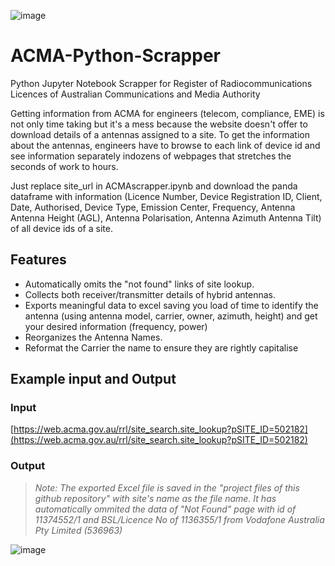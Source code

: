 ![image](https://user-images.githubusercontent.com/45975234/234260084-7333e2c7-6c2b-43ac-ac40-80e463f91b61.png)

# ACMA-Python-Scrapper
Python Jupyter Notebook Scrapper for Register of Radiocommunications Licences of Australian Communications and Media Authority 

Getting information from ACMA for engineers (telecom, compliance, EME) is not only time taking but it's a mess because the website doesn't offer to download details of a antennas assigned to a site. To get the information about the antennas, engineers have  to browse to each link of device id and see information separately indozens of webpages that stretches the seconds of work to hours.

Just replace site_url in ACMAscrapper.ipynb and download the panda dataframe with information (Licence Number,	Device Registration ID,	Client,	Date, Authorised,	Device Type,	Emission Center, Frequency,	Antenna	Antenna Height (AGL),	Antenna Polarisation,	Antenna Azimuth	Antenna Tilt) of all device ids of a site.

## Features
- Automatically omits the "not found" links of site lookup.
- Collects both receiver/transmitter details of hybrid antennas.
- Exports meaningful data to excel saving you load of time to identify the antenna (using antenna model, carrier, owner, azimuth, height) and get your desired information (frequency, power)
- Reorganizes the Antenna Names.
- Reformat the Carrier the name to ensure they are rightly capitalise


## Example input and Output

### Input

[https://web.acma.gov.au/rrl/site_search.site_lookup?pSITE_ID=502182](https://web.acma.gov.au/rrl/site_search.site_lookup?pSITE_ID=502182)


### Output
> _Note: The exported Excel file is saved in the "project files of this github repository" with site's name as the file name. It has automatically ommited the data of "Not Found" page with id of 11374552/1 and BSL/Licence No of 1136355/1 from Vodafone Australia Pty Limited (536963)_

![image](https://user-images.githubusercontent.com/45975234/235347800-16935b6b-f214-4ab8-b091-aae59604ffd1.png)

